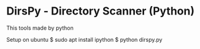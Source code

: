 # DirsPy - Directory Scanner (Python)
This tools made by python

Setup on ubuntu
$ sudo apt install ipython
$ python dirspy.py
